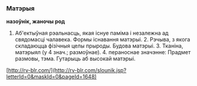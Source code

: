 ### Матэрыя
**назоўнік, жаночы род**

1. Аб'ектыўная рэальнасць, якая існуе паміма і незалежна ад свядомасці чалавека. Формы існавання матэрыі. 2. Рэчыва, з якога складаюцца фізічныя целы прыроды. Будова матэрыі. 3. Тканіна, матэрыял (у 4 знач.; размоўнае). 4. пераноснае значэнне: Прадмет размовы, тэма. Гутарыць аб высокай матэрыі.

<a rel="author">[http://rv-blr.com/](http://rv-blr.com/slounik.jsp?letterId=0&maskId=0&pageId=1648)</a>
